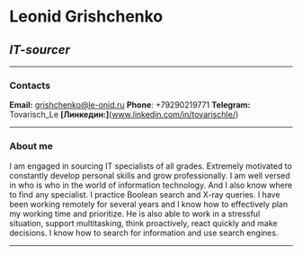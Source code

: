 # **Leonid Grishchenko**
## *IT-sourcer*
***
### **Contacts**
**Email:** grishchenko@le-onid.ru
**Phone**: +79290219771
**Telegram:** Tovarisch_Le
**[Линкедин:]**(www.linkedin.com/in/tovarischIe/)

***
### About me
I am engaged in sourcing IT specialists of all grades. Extremely motivated to constantly develop personal skills and grow professionally. I am well versed in who is who in the world of information technology. And I also know where to find any specialist. I practice Boolean search and X-ray queries. 
I have been working remotely for several years and I know how to effectively plan my working time and prioritize. He is also able to work in a stressful situation, support multitasking, think proactively, react quickly and make decisions. I know how to search for information and use search engines.

***